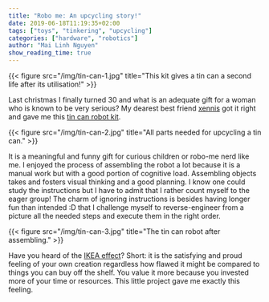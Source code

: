 ```yaml
---
title: "Robo me: An upcycling story!"
date: 2019-06-18T11:19:35+02:00
tags: ["toys", "tinkering", "upcycling"]
categories: ["hardware", "robotics"]
author: "Mai Linh Nguyen"
show_reading_time: true
---
```

{{< figure src="/img/tin-can-1.jpg" title="This kit gives a tin can a second life after its utilisation!" >}}

Last christmas I finally turned 30 and what is an adequate gift for a woman who is known to be very serious? My dearest best friend [xennis](https://github.com/Xennis) got it right and gave me this [tin can robot kit](https://amzn.to/2Jdpyra).

{{< figure src="/img/tin-can-2.jpg" title="All parts needed for upcycling a tin can." >}}

It is a meaningful and funny gift for curious children or robo-me nerd like me. I enjoyed the process of assembling the robot a lot because it is a manual work but with a good portion of cognitive load. Assembling objects takes and fosters visual thinking and a good planning. I know one could study the instructions but I have to admit that I rather count myself to the eager group! The charm of ignoring instructions is besides having longer fun than intended :D that I challenge myself to reverse-engineer from a picture all the needed steps and execute them in the right order.

{{< figure src="/img/tin-can-3.jpg" title="The tin can robot after assembling." >}}

Have you heard of the [IKEA effect](https://en.wikipedia.org/wiki/IKEA_effect)? Short: it is the satisfying and proud feeling of your own creation regardless how flawed it might be compared to things you can buy off the shelf. You value it more because you invested more of your time or resources. This little project gave me exactly this feeling.  